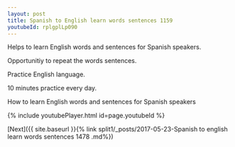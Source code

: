 ```yaml
---
layout: post
title: Spanish to English learn words sentences 1159 
youtubeId: rplgplLp090
---
```

 
 
Helps to learn English words and sentences for Spanish speakers.

Opportunitiy to repeat the words sentences. 

Practice English language. 
 
10 minutes practice every day. 
 
How to learn English words and sentences for Spanish speakers 
 
{% include youtubePlayer.html id=page.youtubeId %}
 
 
[Next]({{ site.baseurl }}{% link  split1/_posts/2017-05-23-Spanish to english learn words sentences 1478 .md%})
 

